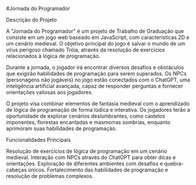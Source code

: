 #Jornada do Programador

Descrição do Projeto

A "Jornada do Programador" é um projeto de Trabalho de Graduação que consiste em um jogo web baseado em JavaScript, com características 2D e um cenário medieval. O objetivo principal do jogo é salvar o mundo de um vírus perigoso chamado Tróia, através da resolução de exercícios relacionados à lógica de programação.

Durante a jornada, o jogador irá encontrar diversos desafios e obstáculos que exigirão habilidades de programação para serem superados. Os NPCs (personagens não jogáveis) no jogo estão conectados com o ChatGPT, uma inteligência artificial avançada, capaz de responder perguntas e fornecer orientações valiosas aos jogadores.

O projeto visa combinar elementos de fantasia medieval com o aprendizado de lógica de programação de forma lúdica e interativa. Os jogadores terão a oportunidade de explorar cenários deslumbrantes, como castelos imponentes, florestas encantadas e masmorras sombrias, enquanto aprimoram suas habilidades de programação.

Funcionalidades Principais

Resolução de exercícios de lógica de programação em um cenário medieval.
Interação com NPCs através do ChatGPT para obter dicas e orientações.
Exploração de diferentes ambientes com desafios e quebra-cabeças únicos.
Fortalecimento das habilidades de programação e resolução de problemas complexos.
